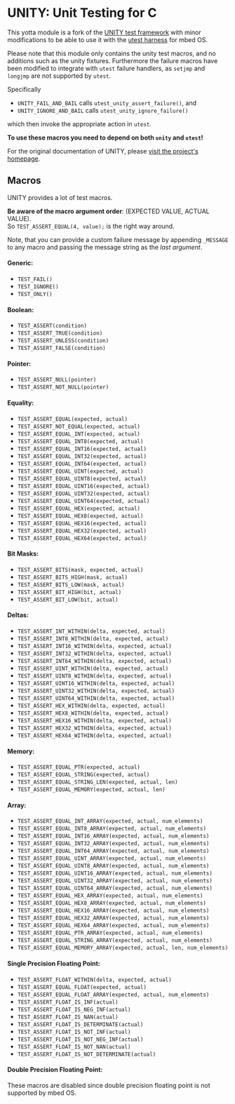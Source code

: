 # UNITY: Unit Testing for C

This yotta module is a fork of the [UNITY test framework](http://www.throwtheswitch.org/unity/) with minor modifications to be able to use it with the [utest harness](https://github.com/ARMmbed/utest) for mbed OS.

Please note that this module only contains the unity test macros, and no additions such as the unity fixtures.
Furthermore the failure macros have been modified to integrate with `utest` failure handlers, as `setjmp` and `longjmp` are not supported by `utest`.

Specifically
- `UNITY_FAIL_AND_BAIL` calls `utest_unity_assert_failure()`, and
- `UNITY_IGNORE_AND_BAIL` calls `utest_unity_ignore_failure()`

which then invoke the appropriate action in `utest`.

**To use these macros you need to depend on both `unity` and `utest`!**

For the original documentation of UNITY, please [visit the project's homepage](http://www.throwtheswitch.org/unity/).

## Macros

UNITY provides a lot of test macros.

**Be aware of the macro argument order**: (EXPECTED VALUE, ACTUAL VALUE).  
So `TEST_ASSERT_EQUAL(4, value);` is the right way around.

Note, that you can provide a custom failure message by appending `_MESSAGE` to any macro and passing the message string as the _last argument_.

#### Generic:

- `TEST_FAIL()`
- `TEST_IGNORE()`
- `TEST_ONLY()`

#### Boolean:

- `TEST_ASSERT(condition)`
- `TEST_ASSERT_TRUE(condition)`
- `TEST_ASSERT_UNLESS(condition)`
- `TEST_ASSERT_FALSE(condition)`

#### Pointer:

- `TEST_ASSERT_NULL(pointer)`
- `TEST_ASSERT_NOT_NULL(pointer)`

#### Equality:

- `TEST_ASSERT_EQUAL(expected, actual)`
- `TEST_ASSERT_NOT_EQUAL(expected, actual)`
- `TEST_ASSERT_EQUAL_INT(expected, actual)`
- `TEST_ASSERT_EQUAL_INT8(expected, actual)`
- `TEST_ASSERT_EQUAL_INT16(expected, actual)`
- `TEST_ASSERT_EQUAL_INT32(expected, actual)`
- `TEST_ASSERT_EQUAL_INT64(expected, actual)`
- `TEST_ASSERT_EQUAL_UINT(expected, actual)`
- `TEST_ASSERT_EQUAL_UINT8(expected, actual)`
- `TEST_ASSERT_EQUAL_UINT16(expected, actual)`
- `TEST_ASSERT_EQUAL_UINT32(expected, actual)`
- `TEST_ASSERT_EQUAL_UINT64(expected, actual)`
- `TEST_ASSERT_EQUAL_HEX(expected, actual)`
- `TEST_ASSERT_EQUAL_HEX8(expected, actual)`
- `TEST_ASSERT_EQUAL_HEX16(expected, actual)`
- `TEST_ASSERT_EQUAL_HEX32(expected, actual)`
- `TEST_ASSERT_EQUAL_HEX64(expected, actual)`

#### Bit Masks:

- `TEST_ASSERT_BITS(mask, expected, actual)`
- `TEST_ASSERT_BITS_HIGH(mask, actual)`
- `TEST_ASSERT_BITS_LOW(mask, actual)`
- `TEST_ASSERT_BIT_HIGH(bit, actual)`
- `TEST_ASSERT_BIT_LOW(bit, actual)`

#### Deltas:

- `TEST_ASSERT_INT_WITHIN(delta, expected, actual)`
- `TEST_ASSERT_INT8_WITHIN(delta, expected, actual)`
- `TEST_ASSERT_INT16_WITHIN(delta, expected, actual)`
- `TEST_ASSERT_INT32_WITHIN(delta, expected, actual)`
- `TEST_ASSERT_INT64_WITHIN(delta, expected, actual)`
- `TEST_ASSERT_UINT_WITHIN(delta, expected, actual)`
- `TEST_ASSERT_UINT8_WITHIN(delta, expected, actual)`
- `TEST_ASSERT_UINT16_WITHIN(delta, expected, actual)`
- `TEST_ASSERT_UINT32_WITHIN(delta, expected, actual)`
- `TEST_ASSERT_UINT64_WITHIN(delta, expected, actual)`
- `TEST_ASSERT_HEX_WITHIN(delta, expected, actual)`
- `TEST_ASSERT_HEX8_WITHIN(delta, expected, actual)`
- `TEST_ASSERT_HEX16_WITHIN(delta, expected, actual)`
- `TEST_ASSERT_HEX32_WITHIN(delta, expected, actual)`
- `TEST_ASSERT_HEX64_WITHIN(delta, expected, actual)`

#### Memory:

- `TEST_ASSERT_EQUAL_PTR(expected, actual)`
- `TEST_ASSERT_EQUAL_STRING(expected, actual)`
- `TEST_ASSERT_EQUAL_STRING_LEN(expected, actual, len)`
- `TEST_ASSERT_EQUAL_MEMORY(expected, actual, len)`

#### Array:

- `TEST_ASSERT_EQUAL_INT_ARRAY(expected, actual, num_elements)`
- `TEST_ASSERT_EQUAL_INT8_ARRAY(expected, actual, num_elements)`
- `TEST_ASSERT_EQUAL_INT16_ARRAY(expected, actual, num_elements)`
- `TEST_ASSERT_EQUAL_INT32_ARRAY(expected, actual, num_elements)`
- `TEST_ASSERT_EQUAL_INT64_ARRAY(expected, actual, num_elements)`
- `TEST_ASSERT_EQUAL_UINT_ARRAY(expected, actual, num_elements)`
- `TEST_ASSERT_EQUAL_UINT8_ARRAY(expected, actual, num_elements)`
- `TEST_ASSERT_EQUAL_UINT16_ARRAY(expected, actual, num_elements)`
- `TEST_ASSERT_EQUAL_UINT32_ARRAY(expected, actual, num_elements)`
- `TEST_ASSERT_EQUAL_UINT64_ARRAY(expected, actual, num_elements)`
- `TEST_ASSERT_EQUAL_HEX_ARRAY(expected, actual, num_elements)`
- `TEST_ASSERT_EQUAL_HEX8_ARRAY(expected, actual, num_elements)`
- `TEST_ASSERT_EQUAL_HEX16_ARRAY(expected, actual, num_elements)`
- `TEST_ASSERT_EQUAL_HEX32_ARRAY(expected, actual, num_elements)`
- `TEST_ASSERT_EQUAL_HEX64_ARRAY(expected, actual, num_elements)`
- `TEST_ASSERT_EQUAL_PTR_ARRAY(expected, actual, num_elements)`
- `TEST_ASSERT_EQUAL_STRING_ARRAY(expected, actual, num_elements)`
- `TEST_ASSERT_EQUAL_MEMORY_ARRAY(expected, actual, len, num_elements)`

#### Single Precision Floating Point:

- `TEST_ASSERT_FLOAT_WITHIN(delta, expected, actual)`
- `TEST_ASSERT_EQUAL_FLOAT(expected, actual)`
- `TEST_ASSERT_EQUAL_FLOAT_ARRAY(expected, actual, num_elements)`
- `TEST_ASSERT_FLOAT_IS_INF(actual)`
- `TEST_ASSERT_FLOAT_IS_NEG_INF(actual)`
- `TEST_ASSERT_FLOAT_IS_NAN(actual)`
- `TEST_ASSERT_FLOAT_IS_DETERMINATE(actual)`
- `TEST_ASSERT_FLOAT_IS_NOT_INF(actual)`
- `TEST_ASSERT_FLOAT_IS_NOT_NEG_INF(actual)`
- `TEST_ASSERT_FLOAT_IS_NOT_NAN(actual)`
- `TEST_ASSERT_FLOAT_IS_NOT_DETERMINATE(actual)`

#### Double Precision Floating Point:

These macros are disabled since double precision floating point is not supported by mbed OS.
